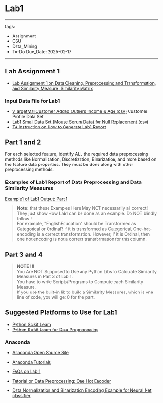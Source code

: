 # Lab1

---
tags:
  - Assignment
  - CSU
  - Data_Mining
  - To-Do
Due_Date: 2025-02-17
---

## Lab Assignment 1

- [Lab Assignment 1 on Data Cleaning, Preprocessing and Transformation, and Similarity Measure, Similarity Matrix](https://eecs.csuohio.edu/~sschung/DSA460/Lab1_DSA460_CIS492_593_DataPreprocessing_SimilarityMeasure_Matrix.pdf)  



### Input Data File for Lab1

- [vTargetMailCustomer Added Outliers Income & Age (csv)](https://eecs.csuohio.edu/~sschung/DSA460/vTargetMailCustomer_Marked_Add_OutliersIncomeAge_OneSheet.csv) Customer Profile Data Set  
- [Lab1 Small Data Set (Mouse Serum Data) for Null Replacement (csv)](https://eecs.csuohio.edu/~sschung/DSA460/Lab1_NullHandling_ExampleDataSetFormat_MTBLS547_OneSheet.csv)   
- [TA Instruction on How to Generate Lab1 Report](https://eecs.csuohio.edu/~sschung/DSA460/TALabReportInstructions.pdf)  



## Part 1 and 2
  
For each selected feature, identify ALL the required data preprocessing methods like Normalization, Discretization, Binarization, and more based on the feature data properties. They must be done along with other preprocessing methods.  
  
### Examples of Lab1 Report of Data Preprocessing and Data Similarity Measures 
  
[Example1 of Lab1 Output: Part 1](https://eecs.csuohio.edu/~sschung/DSA460/Lab1_OutputExample_1.pdf)

> **Note:** that these Examples Here May NOT necessarily all correct ! They just show How Lab1 can be done as an example. Do NOT blindly follow !  
>For example, "EnglishEducation" should be Transformed as Categorical or Ordinal?
>If it is transformed as Categorical, One-hot-encoding is a correct transformation.
>However, if it is Ordinal, then one hot encoding is not a correct transformation for this column.



## Part 3 and 4
  
>**NOTE !!!**  
>You Are NOT Supposed to Use any Python Libs to Calculate Similarity Measures in Part 3 of Lab 1.  
>You have to write Scripts/Programs to Compute each Similarity Measure.  
>If you use the built-in lib to build a Similarity Measures, which is one line of code, you will get 0 for the part.  



## Suggested Platforms to Use for Lab1
  
- [Python Scikit Learn](http://scikit-learn.org/stable/)  
- [Python Scikit Learn for Data Preprocessing](http://scikit-learn.org/stable/modules/preprocessing.html#preprocessing)  

### Anaconda  

- [Anaconda Open Source Site](https://www.anaconda.com/open-source)
- [Anaconda Tutorials](https://docs.anaconda.com/anaconda/navigator/tutorials/)  
  
- [FAQs on Lab 1](https://eecs.csuohio.edu/~sschung/DSA460/FAQLab1_1.pdf)  
- [Tutorial on Data Preprocessing: One Hot Encoder](http://scikit-learn.org/stable/modules/generated/sklearn.preprocessing.OneHotEncoder.html)  
- [Data Normalization and Binarization Encoding Example for Neural Net classifier](https://visualstudiomagazine.com/articles/2013/07/01/neural-network-data-normalization-and-encoding.aspx)
